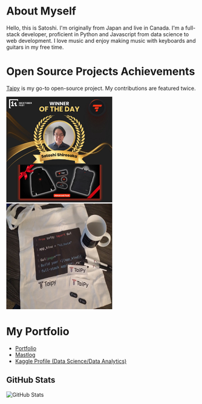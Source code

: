 

# About Myself
Hello, this is Satoshi. I'm originally from Japan and live in Canada. I'm a full-stack developer, proficient in Python and Javascript from data science to web development. I love music and enjoy making music with keyboards and guitars in my free time.

# Open Source Projects Achievements
[Taipy](https://github.com/Avaiga/taipy) is my go-to open-source project. My contributions are featured twice.
<p>
<img src="./taipy-winning.jpeg" alt="2024 Hacktoberfest achievement" width="280" height="280" />
<img src="./first-taipy-winning.jpeg" alt="2024 Hacktoberfest achievement" width="280" height="280" />
</p>

# My Portfolio
- [Portfolio](https://satoshis-developer.xyz/portfolio/) 
- [Mastlog](https://satoshis-developer.xyz/mastlog/)
- [Kaggle Profile (Data Science/Data Analytics)](https://www.kaggle.com/satoshiss)


<h2>GitHub Stats</h2>
<p><img src="https://github-readme-stats.vercel.app/api?username=Satoshi-Sh&amp;show_icons=true" alt="GitHub Stats"></p>


<!---
Satoshi-Sh/Satoshi-Sh is a ✨ special ✨ repository because its `README.md` (this file) appears on your GitHub profile.
You can click the Preview link to take a look at your changes.
--->
